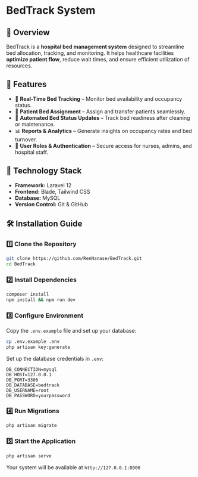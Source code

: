 # BedTrack System

## 📌 Overview
BedTrack is a **hospital bed management system** designed to streamline bed allocation, tracking, and monitoring. It helps healthcare facilities **optimize patient flow**, reduce wait times, and ensure efficient utilization of resources.

## 🚀 Features
- 🏥 **Real-Time Bed Tracking** – Monitor bed availability and occupancy status.
- 🔄 **Patient Bed Assignment** – Assign and transfer patients seamlessly.
- 🧹 **Automated Bed Status Updates** – Track bed readiness after cleaning or maintenance.
- 📊 **Reports & Analytics** – Generate insights on occupancy rates and bed turnover.
- 🔐 **User Roles & Authentication** – Secure access for nurses, admins, and hospital staff.

## 🎨 Technology Stack
- **Framework:** Laravel 12
- **Frontend:** Blade, Tailwind CSS
- **Database:** MySQL
- **Version Control:** Git & GitHub

## 🛠️ Installation Guide
### **1️⃣ Clone the Repository**
```bash
git clone https://github.com/RenNanase/BedTrack.git
cd BedTrack
```
### **2️⃣ Install Dependencies**
```bash
composer install
npm install && npm run dev
```
### **3️⃣ Configure Environment**
Copy the `.env.example` file and set up your database:
```bash
cp .env.example .env
php artisan key:generate
```
Set up the database credentials in `.env`:
```env
DB_CONNECTION=mysql
DB_HOST=127.0.0.1
DB_PORT=3306
DB_DATABASE=bedtrack
DB_USERNAME=root
DB_PASSWORD=yourpassword
```
### **4️⃣ Run Migrations**
```bash
php artisan migrate
```
### **5️⃣ Start the Application**
```bash
php artisan serve
```
Your system will be available at `http://127.0.0.1:8000`


